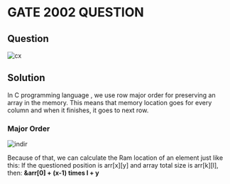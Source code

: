 # GATE 2002 QUESTION
## Question
![cx](https://user-images.githubusercontent.com/89015461/192152910-089ba115-bbc6-4355-9c04-682221e8ebbc.png)

## Solution
In C programming language , we use row major order for preserving an array in the memory. This means that memory location goes for every column and when it finishes, it goes to next row.

### Major Order
![indir](https://user-images.githubusercontent.com/89015461/192152979-08fee673-d46b-4328-ab1e-2982723371b6.png)

Because of that, we can calculate the Ram location of an element just like this:
   If the questioned position is arr[x][y] and array total size is arr[k][l], then: 
**&arr[0] + (x-1) times l + y**
